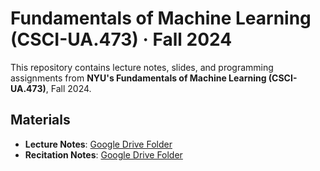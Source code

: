 # Fundamentals of Machine Learning (CSCI-UA.473) · Fall 2024

This repository contains lecture notes, slides, and programming assignments from **NYU's Fundamentals of Machine Learning (CSCI-UA.473)**, Fall 2024.

## Materials
- **Lecture Notes**: [Google Drive Folder](https://drive.google.com/drive/folders/1OrJB9OsF9D7UcKjgti3IY3WUpBMu5Xw-)
- **Recitation Notes**: [Google Drive Folder](https://drive.google.com/drive/folders/1yooeAwPhIP2Aek40IfPpAQgXSneL3j5F)
